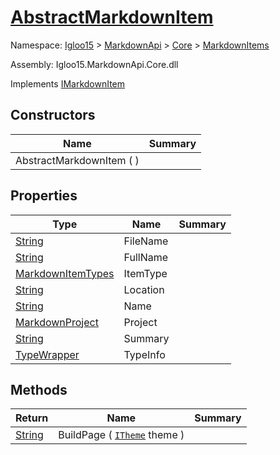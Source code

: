 # [AbstractMarkdownItem](./AbstractMarkdownItem.md)

Namespace: [Igloo15]() > [MarkdownApi]() > [Core](./../README.md) > [MarkdownItems](./README.md)

Assembly: Igloo15.MarkdownApi.Core.dll

Implements [IMarkdownItem](./../Interfaces/IMarkdownItem.md)


## Constructors

| Name | Summary | 
| --- | --- | 
| AbstractMarkdownItem (  ) |  | 


## Properties

| Type | Name | Summary | 
| --- | --- | --- | 
| [String](https://docs.microsoft.com/en-us/dotnet/api/System.String) | FileName |  | 
| [String](https://docs.microsoft.com/en-us/dotnet/api/System.String) | FullName |  | 
| [MarkdownItemTypes](./../MarkdownItemTypes.md) | ItemType |  | 
| [String](https://docs.microsoft.com/en-us/dotnet/api/System.String) | Location |  | 
| [String](https://docs.microsoft.com/en-us/dotnet/api/System.String) | Name |  | 
| [MarkdownProject](./MarkdownProject.md) | Project |  | 
| [String](https://docs.microsoft.com/en-us/dotnet/api/System.String) | Summary |  | 
| [TypeWrapper](./../TypeWrapper.md) | TypeInfo |  | 


## Methods

| Return | Name | Summary | 
| --- | --- | --- | 
| [String](https://docs.microsoft.com/en-us/dotnet/api/System.String) | BuildPage ( [`ITheme`](./../Interfaces/ITheme.md) theme ) |  | 


